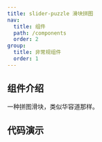 ```yaml
---
title: slider-puzzle 滑块拼图
nav:
  title: 组件
  path: /components
  order: 2
group:
  title: 非常规组件
  order: 1
---
```


## 组件介绍

一种拼图滑块，类似华容道那样。


## 代码演示

<code src="./demo/index.tsx"></code>

<API src="./index.tsx"></API>

